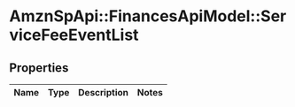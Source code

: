 # AmznSpApi::FinancesApiModel::ServiceFeeEventList

## Properties
Name | Type | Description | Notes
------------ | ------------- | ------------- | -------------

